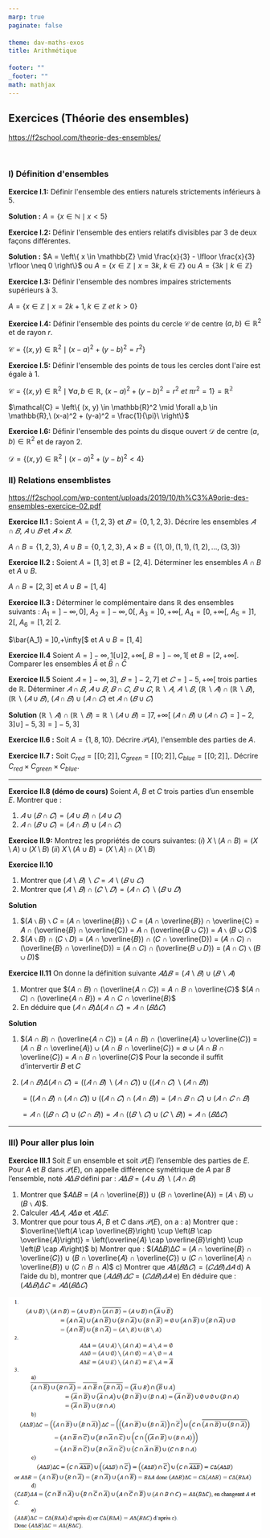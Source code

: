 ```yaml
---
marp: true
paginate: false

theme: dav-maths-exos
title: Arithmétique

footer: ""
_footer: ""
math: mathjax
---
```


<div class='flex-horizontal'><div class='flex'>

## Exercices (Théorie des ensembles)

https://f2school.com/theorie-des-ensembles/

</br>

### I) Définition d'ensembles

**Exercice I.1:**
Définir l'ensemble des entiers naturels strictements inférieurs à $5$.

**Solution :** $A = \left\{ x \in \mathbb{N} \mid x < 5 \right\}$

**Exercice I.2:**
Définir l'ensemble des entiers relatifs divisibles par $3$ de deux façons différentes.

**Solution :**
$A = \left\{ x \in \mathbb{Z} \mid \frac{x}{3} - \lfloor \frac{x}{3} \rfloor \neq 0 \right\}$
ou
$A = \left\{ x \in \mathbb{Z} \mid x = 3k,\ k \in \mathbb{Z} \right\}$
ou
$A = \left\{ 3k \mid k \in \mathbb{Z} \right\}$

**Exercice I.3:**
Définir l'ensemble des nombres impaires strictements supérieurs à $3$.

$A = \left\{ x \in \mathbb{Z} \mid x=2k + 1, k \in \mathbb{Z}\ et\ k>0 \right\}$

**Exercice I.4:**
Définir l'ensemble des points du cercle $\mathcal{C}$ de centre $(a,b) \in \mathbb{R}^2$ et de rayon $r$.

$\mathcal{C} = \left\{ (x, y) \in \mathbb{R}^2 \mid (x-a)^2 + (y-b)^2  = r^2 \right\}$

**Exercice I.5:**
Définir l'ensemble des points de tous les cercles dont l'aire est égale à $1$.

$\mathcal{C} = \left\{ (x, y) \in \mathbb{R}^2 \mid \forall a,b \in \mathbb{R},\ (x-a)^2 + (y-b)^2  = r^2\ et\ \pi r^2 = 1 \right\} = \mathbb{R^2}$

$\mathcal{C} = \left\{ (x, y) \in \mathbb{R}^2 \mid \forall a,b \in \mathbb{R},\ (x-a)^2 + (y-a)^2  = \frac{1}{\pi}\ \right\}$

**Exercice I.6:**
Définir l'ensemble des points du disque ouvert $\mathcal{D}$ de centre $(a,b) \in \mathbb{R}^2$ et de rayon $2$.

$\mathcal{D} = \left\{ (x, y) \in \mathbb{R}^2 \mid (x-a)^2 + (y-b)^2  < 4 \right\}$

</div><div class='flex'>

### II) Relations ensemblistes

https://f2school.com/wp-content/uploads/2019/10/th%C3%A9orie-des-ensembles-exercice-02.pdf

**Exercice II.1 :**
Soient $A = \left\{1,2,3\right\}$ et $𝐵 = \left\{0,1,2,3\right\}$. Décrire les ensembles $𝐴 \cap 𝐵$, $𝐴 ∪ 𝐵$ et $𝐴 × 𝐵$.

$A \cap B = \{1,2,3\}$, $A \cup B = \{0, 1,2,3\}$, $A \times B = \{(1,0),(1,1),(1,2),...,(3,3)\}$

**Exercice II.2 :**
Soient $A = [1, 3]$ et $B=[2,4]$. Déterminer les ensembles $A \cap B$ et $A\cup B$.

$A \cap B = [2,3]$ et $A \cup B = [1, 4]$

**Exercice II.3 :**
Déterminer le complémentaire dans $\mathbb{R}$ des ensembles suivants : $A_1 = ] −\infty, 0]$, $A_2 = ] −\infty, 0[$, $A_3 = ]0, +\infty[$, $A_4 = [0, +\infty[$, $A_5 =]1,2[$, $A_6 = [1,2[$ 2.

$\bar{A_1} = ]0,+\infty[$ et $A \cup B = [1, 4]$

**Exercice II.4** Soient $A = ] − \infty, 1[ \cup ]2, +\infty[$, $B =] − \infty, 1[$ et $B = [2, +\infty[$. Comparer les ensembles $\bar{A}$ et $\bar{B} \cap \bar{C}$

**Exercice II.5**
Soient $𝐴 =] −\infty, 3]$, $𝐵 =] − 2,7]$ et $𝐶 =] − 5, +\infty[$ trois parties de $\mathbb{R}$.
Déterminer $𝐴 ∩ 𝐵$, $𝐴 ∪ 𝐵$, $𝐵 ∩ 𝐶$, $𝐵 ∪ 𝐶$, $ℝ ∖ 𝐴$, $𝐴 ∖ 𝐵$, $(ℝ ∖ 𝐴) ∩ (ℝ ∖ 𝐵)$, $(ℝ ∖ (𝐴 ∪ 𝐵)$, $(𝐴 ∩ 𝐵) ∪
(𝐴 ∩ 𝐶)$ et $𝐴 ∩ (𝐵 ∪ 𝐶)$

**Solution**
$(ℝ ∖ 𝐴) ∩ (ℝ ∖ 𝐵) = ℝ ∖ (𝐴 ∪ 𝐵) =]7, +∞[$
$(𝐴 ∩ 𝐵) ∪ (𝐴 ∩ 𝐶) =] − 2,3] ∪] − 5,3] =] − 5,3]$

**Exercice II.6 :**
Soit $A = \left\{1,8,10\right\}$. Décrire $\mathcal{P}(A)$, l'ensemble des parties de $A$.

**Exercice II.7 :**
Soit $C_{red} = [\![ 0; 2 ]\!],C_{green} = [\![ 0; 2 ]\!], C_{blue} = [\![ 0; 2 ]\!],$. Décrire $C_{red} \times C_{green} \times C_{blue}$.

</div></div>

---

<div class='flex-horizontal'><div class='flex'>

**Exercice II.8 (démo de cours)**
Soient $A$, $B$ et $C$ trois parties d’un ensemble $E$. Montrer que :

1. $𝐴 ∪ (𝐵 ∩ 𝐶) = (𝐴 ∪ 𝐵) ∩ (𝐴 ∪ 𝐶)$
2. $𝐴 ∩ (𝐵 ∪ 𝐶) = (𝐴 ∩ 𝐵) ∪ (𝐴 ∩ 𝐶)$

**Exercice II.9:**
Montrez les propriétés de cours suivantes:
$(i)\ X \setminus (A \cap B) = (X \setminus A) \cup (X \setminus B)$
$(ii)\ X \setminus (A \cup B) = (X \setminus A) \cap (X \setminus B)$

</div><div class='flex'>

**Exercice II.10**

1. Montrer que $(𝐴 ∖ 𝐵) ∖ 𝐶 = 𝐴 ∖ (𝐵 ∪ 𝐶)$
2. Montrer que $(𝐴 ∖ 𝐵) ∩ (𝐶 ∖ 𝐷) = (𝐴 ∩ 𝐶) ∖ (𝐵 ∪ 𝐷)$

**Solution**

1. $(𝐴 ∖ 𝐵) ∖ 𝐶 = (𝐴 ∩ \overline{𝐵}) ∖ 𝐶 = (𝐴 ∩ \overline{𝐵}) ∩ \overline{C} = 𝐴 ∩ (\overline{𝐵} ∩ \overline{C}) = 𝐴 ∩ (\overline{𝐵 ∪ 𝐶}) = 𝐴 ∖ (𝐵 ∪ 𝐶)$
2. $(𝐴 ∖ 𝐵) ∩ (𝐶 ∖ 𝐷) = (𝐴 ∩ \overline{𝐵}) ∩ (𝐶 ∩ \overline{D}) = (𝐴 ∩ 𝐶) ∩ (\overline{𝐵} ∩ \overline{D}) = (𝐴 ∩ 𝐶) ∩ (\overline{𝐵 ∪ 𝐷}) = (𝐴 ∩ 𝐶) ∖
(𝐵 ∪ 𝐷)$

**Exercice II.11**
On donne la définition suivante $𝐴Δ𝐵 = (𝐴 ∖ 𝐵) ∪ (𝐵 ∖ 𝐴)$

1. Montrer que
   $(𝐴 ∩ 𝐵) ∩ (\overline{𝐴 ∩ 𝐶}) = 𝐴 ∩ 𝐵 ∩ \overline{𝐶}$
   $(𝐴 ∩ 𝐶) ∩ (\overline{𝐴 ∩ 𝐵}) = 𝐴 ∩ 𝐶 ∩ \overline{𝐵}$
2. En déduire que
   $(𝐴 ∩ 𝐵)Δ(𝐴 ∩ 𝐶) = 𝐴 ∩ (𝐵Δ𝐶)$

**Solution**

1. $(𝐴 ∩ 𝐵) ∩ (\overline{𝐴 ∩ 𝐶}) = (𝐴 ∩ 𝐵) ∩ (\overline{𝐴} ∪ \overline{𝐶}) = (𝐴 ∩ 𝐵 ∩ \overline{𝐴}) ∪ (𝐴 ∩ 𝐵 ∩ \overline{𝐶}) = ∅ ∪ (𝐴 ∩ 𝐵 ∩ \overline{𝐶})
= 𝐴 ∩ 𝐵 ∩ \overline{𝐶}$
   Pour la seconde il suffit d’intervertir 𝐵 et 𝐶

2. $(𝐴 ∩ 𝐵)Δ(𝐴 ∩ 𝐶) = ((𝐴 ∩ 𝐵) ∖ (𝐴 ∩ 𝐶)) ∪ ((𝐴 ∩ 𝐶) ∖ (𝐴 ∩ 𝐵))$

   $= ((𝐴 ∩ 𝐵) ∩ (𝐴 ∩ 𝐶)) ∪ ((𝐴 ∩ 𝐶) ∩ (𝐴 ∩ 𝐵)) = (𝐴 ∩ 𝐵 ∩ 𝐶) ∪ (𝐴 ∩ 𝐶 ∩ 𝐵)$

   $= 𝐴 ∩ ((𝐵 ∩ 𝐶) ∪ (𝐶 ∩ 𝐵)) = 𝐴 ∩ ((𝐵 ∖ 𝐶) ∪ (𝐶 ∖ 𝐵)) = 𝐴 ∩ (𝐵Δ𝐶)$

</div></div>

<div class='flex-horizontal'><div class='flex'>

---

### III) Pour aller plus loin

<div class='flex-horizontal'><div class='flex'>

**Exercice III.1**
Soit $E$ un ensemble et soit $\mathcal{P}(E)$ l’ensemble des parties de $E$.
Pour $A$ et $B$ dans $\mathcal{P}(E)$, on appelle différence symétrique de $A$ par $B$ l’ensemble, noté $𝐴Δ𝐵$ défini par : $𝐴Δ𝐵 = (𝐴 ∪ 𝐵) ∖ (𝐴 ∩ 𝐵)$

1. Montrer que $𝐴Δ𝐵 = (𝐴 ∩ \overline{𝐵}) ∪ (𝐵 ∩ \overline{A}) = (𝐴 ∖ 𝐵) ∪ (𝐵 ∖ 𝐴)$.
2. Calculer $𝐴Δ𝐴$, $𝐴Δ∅$ et $𝐴Δ𝐸$.
3. Montrer que pour tous $A$, $B$ et $C$ dans $\mathcal{P}(E)$, on a :
   a) Montrer que : $\overline{\left(𝐴 \cap \overline{𝐵}\right) \cup \left(𝐵 \cap \overline{𝐴}\right)} = \left(\overline{𝐴} \cap \overline{𝐵}\right) \cup \left(𝐵 \cap 𝐴\right)$
   b) Montrer que : $(𝐴Δ𝐵)Δ𝐶 = (𝐴 ∩ \overline{𝐵} ∩ \overline{𝐶}) ∪ (𝐵 ∩ \overline{𝐴} ∩ \overline{𝐶}) ∪ (𝐶 ∩ \overline{𝐴} ∩ \overline{𝐵}) ∪ (𝐶 ∩ 𝐵 ∩ 𝐴)$
   c) Montrer que $𝐴Δ(𝐵Δ𝐶) = (𝐶𝛥𝐵)𝛥𝐴$
   d) A l’aide du b), montrer que $(𝐴𝛥𝐵)𝛥𝐶 = (𝐶𝛥𝐵)𝛥𝐴$
   e) En déduire que : $(𝐴Δ𝐵)Δ𝐶 = 𝐴Δ(𝐵Δ𝐶)$

</div><div class='flex'>

![height:600px](./assets/exos/ensembles/exo_supp_1.png)

</div></div>
